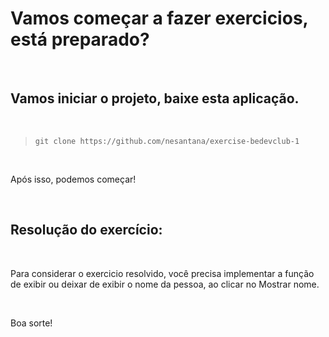 # Vamos começar a fazer exercicios, está preparado?

<br />

## Vamos iniciar o projeto, baixe esta aplicação.

<br />

> ``git clone https://github.com/nesantana/exercise-bedevclub-1``

<br />

Após isso, podemos começar!

<br />

## Resolução do exercício:

<br />

Para considerar o exercicio resolvido, você precisa implementar a função de exibir ou deixar de exibir o nome da pessoa, ao clicar no Mostrar nome.

<br />

Boa sorte!